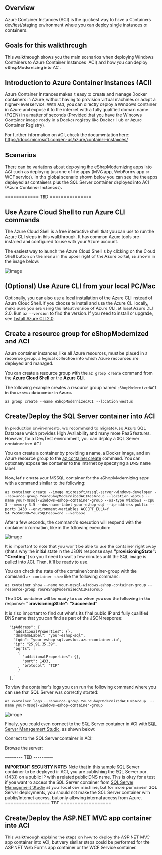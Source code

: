##  Overview
Azure Container Instances (ACI) is the quickest way to have a Containers dev/test/staging environment where you can deploy single instances of containers.

##  Goals for this walkthrough
This walkthrough shows you the main scenarios when deploying Windows Containers to Azure Container Instances (ACI) and how you can deploy eShopModernizing into ACI.

## Introduction to Azure Container Instances (ACI)
Azure Container Instances makes it easy to create and manage Docker containers in Azure, without having to provision virtual machines or adopt a higher-level service. With ACI, you can directly deploy a Windows container in Azure and expose it to the internet with a fully qualified domain name (FQDN) in a matter of seconds (Provided that you have the Windows Container image ready in a Docker registry like Docker Hub or Azure Container Registry).

For further information on ACI, check the documentation here: https://docs.microsoft.com/en-us/azure/container-instances/ 

##  Scenarios
There can be variations about deploying the eShopModernizing apps into ACI such as deploying just one of the apps (MVC app, WebForms app or WCF service). In this global scenario shown below you can see the the apps deployed as containers plus the SQL Server container deployed into ACI (Azure Container Instances).

============ TBD ===============

## Use Azure Cloud Shell to run Azure CLI commands
The Azure Cloud Shell is a free interactive shell that you can use to run the Azure CLI steps in this walkthrough. 
It has common Azure tools pre-installed and configured to use with your Azure account. 

The easiest way to launch the Azure Cloud Shell is by clicking on the Cloud Shell button on the menu in the upper right of the Azure portal, as shown in the image below:

![image](https://user-images.githubusercontent.com/1712635/38158420-f9b24c5a-3448-11e8-8c1f-e5119bd4119c.png)

## (Optional) Use Azure CLI from your local PC/Mac

Optionally, you can also use a local installation of the Azure CLI instead of Azure Cloud Shell. 
If you choose to install and use the Azure CLI locally, make sure you are using the latest version of Azure CLI, at least Azure CLI 2.0. 
Run `az --version` to find the version. 
If you need to install or upgrade, see [Install Azure CLI 2.0](https://docs.microsoft.com/en-us/cli/azure/install-azure-cli).

## Create a resource group for eShopModernized and ACI
Azure container instances, like all Azure resources, must be placed in a resource group, a logical collection into which Azure resources are deployed and managed.

You can create a resource group with the `az group create` command from the **Azure Cloud Shell** or the **Azure CLI**.

The following example creates a resource group named `eShopModernizedACI` in the `westus` datacenter in Azure.

`az group create --name eShopModernizedACI --location westus`

## Create/Deploy the SQL Server container into ACI 

In production environments, we recommend to migrate/use Azure SQL Database which provides High Availability and many more PaaS features. However, for a Dev/Test environment, you can deploy a SQL Server container into ACI. 

You can create a container by providing a name, a Docker image, and an Azure resource group to the [az container create](https://docs.microsoft.com/en-us/cli/azure/container#az_container_create) command. 
You can optionally expose the container to the internet by specifying a DNS name label.

Now, let's create your MSSQL container for the eShopModernizing apps with a command similar to the following:

`az container create --image microsoft/mssql-server-windows-developer --resource-group YoureShopModernizedACIResGroup --location westus --name your-mssql-windows-eshop-container-group --os-type Windows --cpu 3 --memory 3.5 --dns-name-label your-eshop-sql --ip-address public --ports 1433 --environment-variables ACCEPT_EULA=Y SA_PASSWORD=YourSQLPassword --verbose`

After a few seconds, the command's execution will respond with the container information, like in the following execution:

![image](https://user-images.githubusercontent.com/1712635/38328528-01ad06ce-3800-11e8-94c4-d775eb1de47f.png)

It is important to note that you won't be able to use the container right away (that's why the initial state in the JSON response says **"provisioningState": "Creating"**) so you'll need to wait a few minutes until the SQL image is pulled into ACI. Then, it'll be ready to use.

You can check the state of the container/container-group with the command `az container show` like the following command:

`az container show --name your-mssql-windows-eshop-container-group --resource-group YoureShopModernizedACIResGroup`

The SQL container will be ready to use when you see the following in the response:
**"provisioningState": "Succeeded"**

It is also important to find out what's its final public IP and fully qualified DNS name that you can find as part of the JSON response:

      "ipAddress": {
        "additionalProperties": {},
        "dnsNameLabel": "your-eshop-sql",
        "fqdn": "your-eshop-sql.westus.azurecontainer.io",
        "ip": "25.91.35.39",
        "ports": [
          {
            "additionalProperties": {},
            "port": 1433,
            "protocol": "TCP"
          }
        ]
      },

To view the container's logs you can run the following command where you can see that SQL Server was correctly started:

`az container logs --resource-group YoureShopModernizedACIResGroup  --name your-mssql-windows-eshop-container-group`

![image](https://user-images.githubusercontent.com/1712635/38329793-b641ee1c-3803-11e8-8f61-86c778571f82.png)

Finally, you could even connect to the SQL Server container in ACI with [SQL Server Management Studio](https://docs.microsoft.com/en-us/sql/ssms/download-sql-server-management-studio-ssms), as shown below:

Connect to the SQL Server container in ACI:

Browse the server:


--------- TBD ----------

**IMPORTANT SECURITY NOTE:**
Note that in this sample SQL Server container to be deployed in ACI, you are publishing the SQL Server port (1433) on a public IP with a related public DNS name. This is okay for a test if you want to access the SQL Server container from [SQL Server Management Studio](https://docs.microsoft.com/en-us/sql/ssms/download-sql-server-management-studio-ssms) at your local dev machine, but for more permanent SQL Server deployments, you should not make the SQL Server container with public/Internet access, but only allowing internal access from Azure.
================ TBD ==================


## Create/Deploy the ASP.NET MVC app container into ACI
This walkthrough explains the steps on how to deploy the ASP.NET MVC app container into ACI, but very similar steps could be performed for the ASP.NET Web Forms app container or the WCF Service container.




